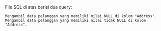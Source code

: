 File SQL di atas berisi dua query:

    Mengambil data pelanggan yang memiliki nilai NULL di kolom "Address".
    Mengambil data pelanggan yang memiliki nilai tidak NULL di kolom "Address".